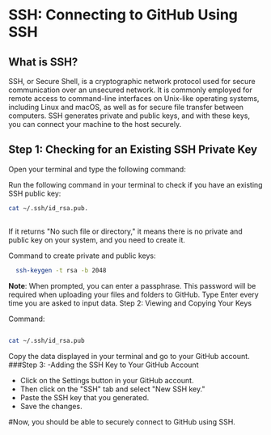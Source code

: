 # SSH: Connecting to GitHub Using SSH

## What is SSH?

SSH, or Secure Shell, is a cryptographic network protocol used for secure communication over an unsecured network. It is commonly employed for remote access to command-line interfaces on Unix-like operating systems, including Linux and macOS, as well as for secure file transfer between computers. SSH generates private and public keys, and with these keys, you can connect your machine to the host securely.

## Step 1: Checking for an Existing SSH Private Key

Open your terminal and type the following command:

Run the following command in your terminal to check if you have an existing SSH public key:  
```bash
cat ~/.ssh/id_rsa.pub.
```
##
If it returns "No such file or directory," it means there is no private and public key on your system, and you need to create it.

Command to create private and public keys:
```bash
  ssh-keygen -t rsa -b 2048
```

**Note**: When prompted, you can enter a passphrase. This password will be required when uploading your files and folders to GitHub. Type Enter every time you are asked to input data.
Step 2: Viewing and Copying Your Keys

Command:

```bash

cat ~/.ssh/id_rsa.pub
```
Copy the data displayed in your terminal and go to your GitHub account.
###Step 3: 
-Adding the SSH Key to Your GitHub Account
- Click on the Settings button in your GitHub account.
- Then click on the "SSH" tab and select "New SSH key."
- Paste the SSH key that you generated.
- Save the changes.

#Now, you should be able to securely connect to GitHub using SSH.



